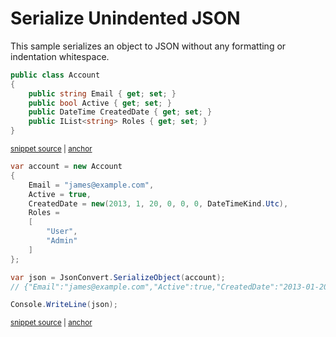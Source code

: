 # Serialize Unindented JSON

This sample serializes an object to JSON without any formatting or indentation whitespace.

<!-- snippet: SerializeUnindentedJsonTypes -->
<a id='snippet-SerializeUnindentedJsonTypes'></a>
```cs
public class Account
{
    public string Email { get; set; }
    public bool Active { get; set; }
    public DateTime CreatedDate { get; set; }
    public IList<string> Roles { get; set; }
}
```
<sup><a href='/src/ArgonTests/Documentation/Samples/Serializer/SerializeUnindentedJson.cs#L7-L17' title='Snippet source file'>snippet source</a> | <a href='#snippet-SerializeUnindentedJsonTypes' title='Start of snippet'>anchor</a></sup>
<!-- endSnippet -->

<!-- snippet: SerializeUnindentedJsonUsage -->
<a id='snippet-SerializeUnindentedJsonUsage'></a>
```cs
var account = new Account
{
    Email = "james@example.com",
    Active = true,
    CreatedDate = new(2013, 1, 20, 0, 0, 0, DateTimeKind.Utc),
    Roles =
    [
        "User",
        "Admin"
    ]
};

var json = JsonConvert.SerializeObject(account);
// {"Email":"james@example.com","Active":true,"CreatedDate":"2013-01-20T00:00:00Z","Roles":["User","Admin"]}

Console.WriteLine(json);
```
<sup><a href='/src/ArgonTests/Documentation/Samples/Serializer/SerializeUnindentedJson.cs#L22-L41' title='Snippet source file'>snippet source</a> | <a href='#snippet-SerializeUnindentedJsonUsage' title='Start of snippet'>anchor</a></sup>
<!-- endSnippet -->
